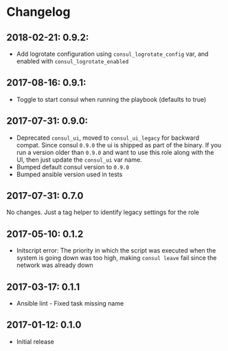 # Changelog

## 2018-02-21: 0.9.2:

  - Add logrotate configuration using `consul_logrotate_config` var, and
    enabled with `consul_logrotate_enabled`

## 2017-08-16: 0.9.1:

  - Toggle to start consul when running the playbook (defaults to true)

## 2017-07-31: 0.9.0:

  - Deprecated `consul_ui`, moved to `consul_ui_legacy` for backward compat.
    Since consul `0.9.0` the ui is shipped as part of the binary. If you run
    a version older than `0.9.0` and want to use this role along with the UI,
    then just update the `consul_ui` var name.
  - Bumped default consul version to `0.9.0`
  - Bumped ansible version used in tests

## 2017-07-31: 0.7.0

   No changes. Just a tag helper to identify legacy settings for the role

## 2017-05-10: 0.1.2

  - Initscript error: The priority in which the script was executed when
    the system is going down was too high, making `consul leave` fail since
    the network was already down

## 2017-03-17: 0.1.1

  - Ansible lint - Fixed task missing name

## 2017-01-12: 0.1.0

  - Initial release

